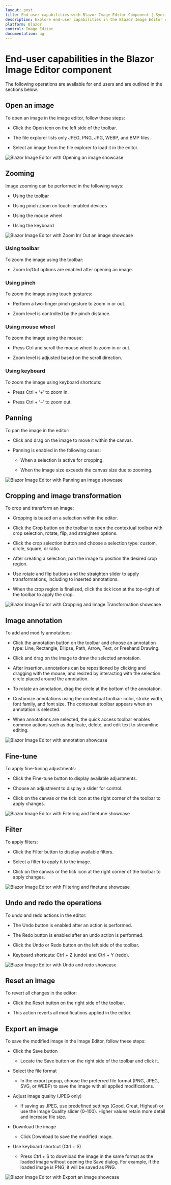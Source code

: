 ```yaml
---
layout: post
title: End-user capabilities with Blazor Image Editor Component | Syncfusion
description: Explore end-user capabilities in the Blazor Image Editor component for Blazor Server and WebAssembly applications.
platform: Blazor
control: Image Editor
documentation: ug
---
```


# End-user capabilities in the Blazor Image Editor component

The following operations are available for end users and are outlined in the sections below.

## Open an image

To open an image in the image editor, follow these steps:

* Click the Open icon on the left side of the toolbar.

* The file explorer lists only JPEG, PNG, JPG, WEBP, and BMP files.

* Select an image from the file explorer to load it in the editor.

![Blazor Image Editor with Opening an image showcase](./images/blazor-image-editor-open.gif)

## Zooming

Image zooming can be performed in the following ways:

* Using the toolbar

* Using pinch zoom on touch-enabled devices

* Using the mouse wheel

* Using the keyboard

![Blazor Image Editor with Zoom In/ Out an image showcase](./images/blazor-image-editor-end-zoom.jpg)

### Using toolbar

To zoom the image using the toolbar:

* Zoom In/Out options are enabled after opening an image.

### Using pinch

To zoom the image using touch gestures:

* Perform a two-finger pinch gesture to zoom in or out.

* Zoom level is controlled by the pinch distance.

### Using mouse wheel

To zoom the image using the mouse:

* Press Ctrl and scroll the mouse wheel to zoom in or out.

* Zoom level is adjusted based on the scroll direction.

### Using keyboard

To zoom the image using keyboard shortcuts:

* Press Ctrl + ‘+’ to zoom in.

* Press Ctrl + ‘−’ to zoom out.

## Panning

To pan the image in the editor:

* Click and drag on the image to move it within the canvas.

* Panning is enabled in the following cases:

  * When a selection is active for cropping.

  * When the image size exceeds the canvas size due to zooming.

![Blazor Image Editor with Panning an image showcase](./images/blazor-image-editor-pan.gif)

## Cropping and image transformation

To crop and transform an image:

* Cropping is based on a selection within the editor.

* Click the Crop button on the toolbar to open the contextual toolbar with crop selection, rotate, flip, and straighten options.

* Click the crop selection button and choose a selection type: custom, circle, square, or ratio.

* After creating a selection, pan the image to position the desired crop region.

* Use rotate and flip buttons and the straighten slider to apply transformations, including to inserted annotations.

* When the crop region is finalized, click the tick icon at the top-right of the toolbar to apply the crop.

![Blazor Image Editor with Cropping and Image Transformation showcase](./images/blazor-image-editor-end-crop.jpg)

## Image annotation

To add and modify annotations:

* Click the annotation button on the toolbar and choose an annotation type: Line, Rectangle, Ellipse, Path, Arrow, Text, or Freehand Drawing.

* Click and drag on the image to draw the selected annotation.

* After insertion, annotations can be repositioned by clicking and dragging with the mouse, and resized by interacting with the selection circle placed around the annotation.

* To rotate an annotation, drag the circle at the bottom of the annotation.

* Customize annotations using the contextual toolbar: color, stroke width, font family, and font size. The contextual toolbar appears when an annotation is selected.

* When annotations are selected, the quick access toolbar enables common actions such as duplicate, delete, and edit text to streamline editing.

![Blazor Image Editor with annotation showcase](./images/blazor-image-editor-end-annotation.jpg)

## Fine-tune

To apply fine-tuning adjustments:

* Click the Fine-tune button to display available adjustments.

* Choose an adjustment to display a slider for control.

* Click on the canvas or the tick icon at the right corner of the toolbar to apply changes.

![Blazor Image Editor with Filtering and finetune showcase](./images/blazor-image-editor-end-finetune.jpg)

## Filter

To apply filters:

* Click the Filter button to display available filters.

* Select a filter to apply it to the image.

* Click on the canvas or the tick icon at the right corner of the toolbar to apply changes.

![Blazor Image Editor with Filtering and finetune showcase](./images/blazor-image-editor-end-filter.jpg)

## Undo and redo the operations

To undo and redo actions in the editor:

* The Undo button is enabled after an action is performed.

* The Redo button is enabled after an undo action is performed.

* Click the Undo or Redo button on the left side of the toolbar.

* Keyboard shortcuts: Ctrl + Z (undo) and Ctrl + Y (redo).

![Blazor Image Editor with Undo and redo showcase](./images/blazor-image-editor-undo-redo.gif)

## Reset an image

To revert all changes in the editor:

* Click the Reset button on the right side of the toolbar.

* This action reverts all modifications applied in the editor.

## Export an image

To save the modified image in the Image Editor, follow these steps:

* Click the Save button
  * Locate the Save button on the right side of the toolbar and click it.

* Select the file format
  * In the export popup, choose the preferred file format (PNG, JPEG, SVG, or WEBP) to save the image with all applied modifications.

* Adjust image quality (JPEG only)
  * If saving as JPEG, use predefined settings (Good, Great, Highest) or use the Image Quality slider (0–100). Higher values retain more detail and increase file size.

* Download the image
  * Click Download to save the modified image.

* Use keyboard shortcut (Ctrl + S)
  * Press Ctrl + S to download the image in the same format as the loaded image without opening the Save dialog. For example, if the loaded image is PNG, it will be saved as PNG.

![Blazor Image Editor with Export an image showcase](./images/blazor-image-editor-end-save.jpg)